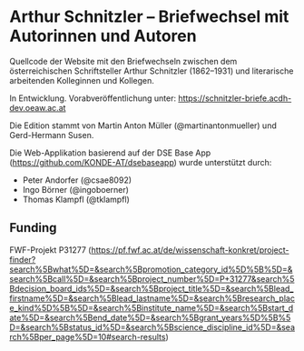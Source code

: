 # Arthur Schnitzler – Briefwechsel mit Autorinnen und Autoren

Quellcode der Website mit den Briefwechseln zwischen dem österreichischen Schriftsteller Arthur Schnitzler (1862–1931) und literarische arbeitenden Kolleginnen und Kollegen. 

In Entwicklung.  Vorabveröffentlichung unter:
https://schnitzler-briefe.acdh-dev.oeaw.ac.at

Die Edition stammt von Martin Anton Müller (@martinantonmueller) und Gerd-Hermann Susen. 

Die Web-Applikation basierend auf der DSE Base App (https://github.com/KONDE-AT/dsebaseapp) wurde unterstützt durch: 
* Peter Andorfer (@csae8092)
* Ingo Börner (@ingoboerner)
* Thomas Klampfl (@tklampfl)

## Funding

FWF-Projekt P31277 (https://pf.fwf.ac.at/de/wissenschaft-konkret/project-finder?search%5Bwhat%5D=&search%5Bpromotion_category_id%5D%5B%5D=&search%5Bcall%5D=&search%5Bproject_number%5D=P+31277&search%5Bdecision_board_ids%5D=&search%5Bproject_title%5D=&search%5Blead_firstname%5D=&search%5Blead_lastname%5D=&search%5Bresearch_place_kind%5D%5B%5D=&search%5Binstitute_name%5D=&search%5Bstart_date%5D=&search%5Bend_date%5D=&search%5Bgrant_years%5D%5B%5D=&search%5Bstatus_id%5D=&search%5Bscience_discipline_id%5D=&search%5Bper_page%5D=10#search-results)
